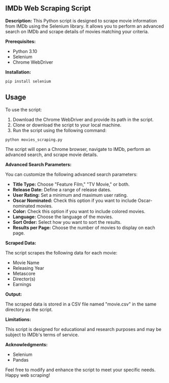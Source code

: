 ## IMDb Web Scraping Script

**Description:** This Python script is designed to scrape movie information from IMDb using the Selenium library. It allows you to perform an advanced search on IMDb and scrape details of movies matching your criteria.

**Prerequisites:**

* Python 3.10
* Selenium
* Chrome WebDriver

**Installation:**

```bash
pip install selenium
```
## Usage

To use the script:

1. Download the Chrome WebDriver and provide its path in the script.
2. Clone or download the script to your local machine.
3. Run the script using the following command:

```bash
python movies_scraping.py
```

The script will open a Chrome browser, navigate to IMDb, perform an advanced search, and scrape movie details.

**Advanced Search Parameters:**

You can customize the following advanced search parameters:

* **Title Type:** Choose "Feature Film," "TV Movie," or both.
* **Release Date:** Define a range of release dates.
* **User Rating:** Set a minimum and maximum user rating.
* **Oscar Nominated:** Check this option if you want to include Oscar-nominated movies.
* **Color:** Check this option if you want to include colored movies.
* **Language:** Choose the language of the movies.
* **Sort Order:** Select how you want to sort the results.
* **Results per Page:** Choose the number of movies to display on each page.

**Scraped Data:**

The script scrapes the following data for each movie:

* Movie Name
* Releasing Year
* Metascore
* Director(s)
* Earnings

**Output:**

The scraped data is stored in a CSV file named "movie.csv" in the same directory as the script.

**Limitations:**

This script is designed for educational and research purposes and may be subject to IMDb's terms of service.

**Acknowledgments:**

* Selenium
* Pandas

Feel free to modify and enhance the script to meet your specific needs. Happy web scraping!
